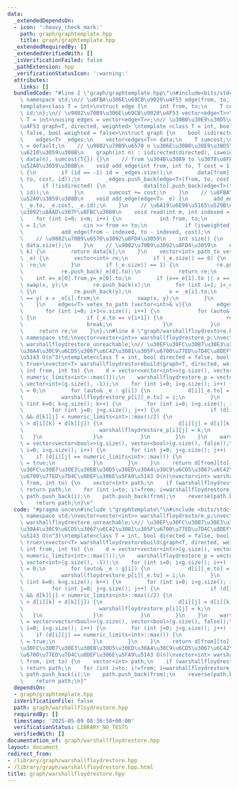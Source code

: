 ```yaml
---
data:
  _extendedDependsOn:
  - icon: ':heavy_check_mark:'
    path: graph/graphtemplate.hpp
    title: graph/graphtemplate.hpp
  _extendedRequiredBy: []
  _extendedVerifiedWith: []
  _isVerificationFailed: false
  _pathExtension: hpp
  _verificationStatusIcon: ':warning:'
  attributes:
    links: []
  bundledCode: "#line 2 \"graph/graphtemplate.hpp\"\n#include<bits/stdc++.h>\nusing\
    \ namespace std;\n// \u8FBA\u306E\u69CB\u9020\u4F53 edge(from, to, cost, id)\n\
    template<class T = int>\nstruct edge {\n    int from, to;\n    T cost;\n    int\
    \ id;\n};\n// \u9802\u70B9\u306E\u69CB\u9020\u4F53 vector<edge<T>>\ntemplate<class\
    \ T = int>\nusing edges = vector<edge<T>>;\n// \u30B0\u30E9\u30D5\u306E\u69CB\u9020\
    \u4F53 graph<T, directed, weighted> \ntemplate <class T = int, bool directed =\
    \ false, bool weighted = false>\nstruct graph {\n    bool isdirected, isweighted;\n\
    \    edges<T> _edges;\n    vector<edges<T>> data;\n    T sumcost;\n    graph()\
    \ = default;\n    // \u9802\u70B9\u6570 n \u306E\u30B0\u30E9\u30D5\u3092\u4F5C\
    \u6210\u3059\u308B\n    graph(int n) : isdirected(directed), isweighted(weighted),\
    \ data(n), sumcost(T{}) {}\n    // from \u304B\u3089 to \u3078\u8FBA\u3092\u8FFD\
    \u52A0\u3059\u308B\n    void add_edge(int from, int to, T cost = 1, int id = -1)\
    \ {\n        if (id == -1) id = _edges.size();\n        data[from].push_back(edge<T>(from,\
    \ to, cost, id));\n        _edges.push_back(edge<T>(from, to, cost, id));\n  \
    \      if (!isdirected) {\n            data[to].push_back(edge<T>(to, from, cost,\
    \ id));\n        }\n        sumcost += cost;\n    }\n    // \u8FBA\u3092\u8FFD\
    \u52A0\u3059\u308B\n    void add_edge(edge<T> _e) {\n        add_edge(_e.from,\
    \ _e.to, _e.cost, _e.id);\n    }\n    // \u6A19\u6E96\u5165\u529B\u304B\u3089\u8FBA\
    \u3092\u8AAD\u307F\u8FBC\u3080\n    void read(int m, int indexed = 1) {\n    \
    \    for (int i=0; i<m; i++) {\n            int from, to;\n            T cost\
    \ = 1;\n            cin >> from >> to;\n            if (isweighted) cin >> cost;\n\
    \            add_edge(from - indexed, to - indexed, cost);\n        }\n    }\n\
    \    // \u9802\u70B9\u6570\u3092\u8FD4\u3059\n    int size() {\n        return\
    \ data.size();\n    }\n    // \u9802\u70B9\u3092\u8FD4\u3059\n    edges<T> operator[](int\
    \ k) {\n        return data[k];\n    }\n    vector<int> path_to_vertex(edges<T>&\
    \ _e) {\n        vector<int> re;\n        if (_e.size() == 0) {\n            return\
    \  re;\n        }\n        if (_e.size() == 1) {\n            re.push_back(_e[0].from);\n\
    \            re.push_back(_e[0].to);\n            return re;\n        }\n    \
    \    int x=_e[0].from,y=_e[0].to;\n        if (x==_e[1].to || x == _e[1].from)\
    \ swap(x, y);\n        re.push_back(x);\n        for (int i=1; i<_e.size(); i++)\
    \ {\n            re.push_back(y);\n            x = _e[i].to;\n            if (x\
    \ == y) x = _e[i].from;\n            swap(x, y);\n        }\n        return re;\n\
    \    }\n    edges<T> vetex_to_path (vector<int>& v){\n        edges<T> re;\n \
    \       for (int i=0; i+1<v.size(); i++) {\n            for (auto& _e : this[v[i]])\
    \ {\n                if (_e.to == v[i+1]) {\n                    re.push_back(_e);\n\
    \                    break;\n                }\n            }\n        }\n   \
    \     return re;\n    }\n};\n#line 4 \"graph/warshallfloydrestore.hpp\"\nusing\
    \ namespace std;\nvector<vector<int>> warshallfloydrestore_p;\nvector<vector<bool>>\
    \ warshallfloydrestore_unreachable;\n// \u30EF\u30FC\u30B7\u30E3\u30EB\u30D5\u30ED\
    \u30A4\u30C9\u6CD5\u3067\u6C42\u3081\u305F\u6700\u77ED\u7D4C\u8DEF\u306E\u5FA9\
    \u5143 O(n^3)\ntemplate<class T = int, bool directed = false, bool weighted =\
    \ true>\nvector<T> warshallfloydrestorebuild(graph<T, directed, weighted>& g,\
    \ int from, int to) {\n    d = vector<vector<int>>(g.size(), vector<int>(g.size(),\
    \ numeric_limits<int>::max()));\n    warshallfloydrestore_p = vector<vector<int>>(g.size(),\
    \ vector<int>(g.size(), -1));\n    for (int i=0; i<g.size(); i++) {\n        d[i][i]\
    \ = 0;\n        for (auto& _e : g[i]) {\n            d[i][_e.to] = _e.cost;\n\
    \            warshallfloydrestore_p[i][_e.to] = i;\n        }\n    }\n    for\
    \ (int k=0; k<g.size(); k++) {\n        for (int i=0; i<g.size(); i++) {\n   \
    \         for (int j=0; j<g.size(); j++) {\n                if (d[i][k] < numeric_limits<int>::max()/2\
    \ && d[k][j] < numeric_limits<int>::max()/2) {\n                    if (d[i][j]\
    \ > d[i][k] + d[k][j]) {\n                        d[i][j] = d[i][k] + d[k][j];\n\
    \                        warshallfloydrestore_p[i][j] = k;\n                 \
    \   }\n                }\n            }\n        }\n    }\n    warshallfloydrestore_unreachable\
    \ = vector<vector<bool>>(g.size(), vector<bool>(g.size(), false));\n    for (int\
    \ i=0; i<g.size(); i++) {\n        for (int j=0; j<g.size(); j++) {\n        \
    \    if (d[i][j] == numeric_limits<int>::max()) {\n                warshallfloydrestore_unreachable[i][j]\
    \ = true;\n            }\n        }\n    }\n    return d[from][to];\n}\n// \u30EF\
    \u30FC\u30B7\u30E3\u30EB\u30D5\u30ED\u30A4\u30C9\u6CD5\u3067\u6C42\u3081\u305F\
    \u6700\u77ED\u7D4C\u8DEF\u306E\u5FA9\u5143 O(n)\nvector<int> warshallfloydrestore(int\
    \ from, int to) {\n    vector<int> path;\n    if (warshallfloydrestore_unreachable[from][to])\
    \ return path;\n    for (int i=to; i!=from; i=warshallfloydrestore_p[from][i])\
    \ path.push_back(i);\n    path.push_back(from);\n    reverse(path.begin(), path.end());\n\
    \    return path;\n}\n"
  code: "#pragma once\n#include \"graphtemplate\"\n#include <bits/stdc++.h>\nusing\
    \ namespace std;\nvector<vector<int>> warshallfloydrestore_p;\nvector<vector<bool>>\
    \ warshallfloydrestore_unreachable;\n// \u30EF\u30FC\u30B7\u30E3\u30EB\u30D5\u30ED\
    \u30A4\u30C9\u6CD5\u3067\u6C42\u3081\u305F\u6700\u77ED\u7D4C\u8DEF\u306E\u5FA9\
    \u5143 O(n^3)\ntemplate<class T = int, bool directed = false, bool weighted =\
    \ true>\nvector<T> warshallfloydrestorebuild(graph<T, directed, weighted>& g,\
    \ int from, int to) {\n    d = vector<vector<int>>(g.size(), vector<int>(g.size(),\
    \ numeric_limits<int>::max()));\n    warshallfloydrestore_p = vector<vector<int>>(g.size(),\
    \ vector<int>(g.size(), -1));\n    for (int i=0; i<g.size(); i++) {\n        d[i][i]\
    \ = 0;\n        for (auto& _e : g[i]) {\n            d[i][_e.to] = _e.cost;\n\
    \            warshallfloydrestore_p[i][_e.to] = i;\n        }\n    }\n    for\
    \ (int k=0; k<g.size(); k++) {\n        for (int i=0; i<g.size(); i++) {\n   \
    \         for (int j=0; j<g.size(); j++) {\n                if (d[i][k] < numeric_limits<int>::max()/2\
    \ && d[k][j] < numeric_limits<int>::max()/2) {\n                    if (d[i][j]\
    \ > d[i][k] + d[k][j]) {\n                        d[i][j] = d[i][k] + d[k][j];\n\
    \                        warshallfloydrestore_p[i][j] = k;\n                 \
    \   }\n                }\n            }\n        }\n    }\n    warshallfloydrestore_unreachable\
    \ = vector<vector<bool>>(g.size(), vector<bool>(g.size(), false));\n    for (int\
    \ i=0; i<g.size(); i++) {\n        for (int j=0; j<g.size(); j++) {\n        \
    \    if (d[i][j] == numeric_limits<int>::max()) {\n                warshallfloydrestore_unreachable[i][j]\
    \ = true;\n            }\n        }\n    }\n    return d[from][to];\n}\n// \u30EF\
    \u30FC\u30B7\u30E3\u30EB\u30D5\u30ED\u30A4\u30C9\u6CD5\u3067\u6C42\u3081\u305F\
    \u6700\u77ED\u7D4C\u8DEF\u306E\u5FA9\u5143 O(n)\nvector<int> warshallfloydrestore(int\
    \ from, int to) {\n    vector<int> path;\n    if (warshallfloydrestore_unreachable[from][to])\
    \ return path;\n    for (int i=to; i!=from; i=warshallfloydrestore_p[from][i])\
    \ path.push_back(i);\n    path.push_back(from);\n    reverse(path.begin(), path.end());\n\
    \    return path;\n}"
  dependsOn:
  - graph/graphtemplate.hpp
  isVerificationFile: false
  path: graph/warshallfloydrestore.hpp
  requiredBy: []
  timestamp: '2025-05-09 08:36:58+00:00'
  verificationStatus: LIBRARY_NO_TESTS
  verifiedWith: []
documentation_of: graph/warshallfloydrestore.hpp
layout: document
redirect_from:
- /library/graph/warshallfloydrestore.hpp
- /library/graph/warshallfloydrestore.hpp.html
title: graph/warshallfloydrestore.hpp
---
```

